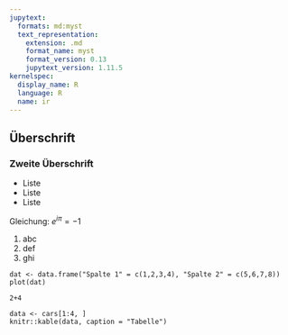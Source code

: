 ```yaml
---
jupytext:
  formats: md:myst
  text_representation:
    extension: .md
    format_name: myst
    format_version: 0.13
    jupytext_version: 1.11.5
kernelspec:
  display_name: R
  language: R
  name: ir
---
```




## Überschrift

### Zweite Überschrift

- Liste
- Liste
- Liste

Gleichung: $e^{i\pi} = -1$

1. abc
2. def
3. ghi


```{code-cell} r
dat <- data.frame("Spalte 1" = c(1,2,3,4), "Spalte 2" = c(5,6,7,8))
plot(dat)
```

```{code-cell} r
2+4
```


```{code-cell} r
data <- cars[1:4, ]
knitr::kable(data, caption = "Tabelle")
```
